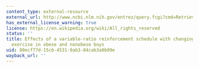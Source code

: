 ```yaml
---
content_type: external-resource
external_url: http://www.ncbi.nlm.nih.gov/entrez/query.fcgi?cmd=Retrieve&db=PubMed&dopt=Citation&list_uids=1429319
has_external_license_warning: true
license: https://en.wikipedia.org/wiki/All_rights_reserved
status: ''
title: Effects of a variable-ratio reinforcement schedule with changing criteria on
  exercise in obese and nonobese boys
uid: 80ecf77d-15c6-4531-9ab3-84cab3a0b99e
wayback_url: ''
---
```


